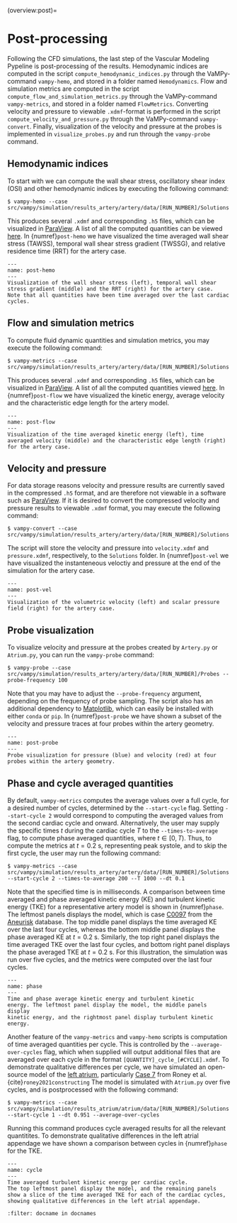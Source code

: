 (overview:post)=
# Post-processing
Following the CFD simulations, the last step of the Vascular Modeling Pypeline is post-processing of the results.
Hemodynamic indices are computed in the script `compute_hemodynamic_indices.py` through the VaMPy-command `vampy-hemo`, and stored in a folder named `Hemodynamics`.
Flow and simulation metrics are computed in the script `compute_flow_and_simulation_metrics.py` through the VaMPy-command `vampy-metrics`, and stored in a folder named `FlowMetrics`.
Converting velocity and pressure to viewable `.xdmf`-format is performed in the script `compute_velocity_and_pressure.py` through the VaMPy-command `vampy-convert`.
Finally, visualization of the velocity and pressure at the probes is implemented in `visualize_probes.py` and run through the `vampy-probe` command. 

## Hemodynamic indices 
To start with we can compute the wall shear stress, oscillatory shear
index (OSI) and other hemodynamic indices by executing the following command:

``` console
$ vampy-hemo --case src/vampy/simulation/results_artery/artery/data/[RUN_NUMBER]/Solutions
```

This produces several `.xdmf` and corresponding `.h5` files, which can be visualized in [ParaView](https://www.paraview.org/).
A list of all the computed quantities can be viewed [here](post:hemo_quantities).
In {numref}`post-hemo` we have visualized the time averaged wall shear stress (TAWSS), temporal wall shear stress gradient (TWSSG), and relative residence time (RRT) for the artery case. 

```{figure} figures/post_hemo.png
---
name: post-hemo
---
Visualization of the wall shear stress (left), temporal wall shear stress gradient (middle) and the RRT (right) for the artery case. 
Note that all quantities have been time averaged over the last cardiac cycles.
```

## Flow and simulation metrics
To compute fluid dynamic quantities and simulation metrics, you may
execute the following command:

``` console
$ vampy-metrics --case src/vampy/simulation/results_artery/artery/data/[RUN_NUMBER]/Solutions
```

This produces several `.xdmf` and corresponding `.h5` files, which can be visualized in [ParaView](https://www.paraview.org/).
A list of all the computed quantities viewed [here](post:flow_quantities).
In {numref}`post-flow` we have visualized the kinetic energy, average velocity and the characteristic edge length for the artery model.  

```{figure} figures/post_flow.png
---
name: post-flow
---
Visualization of the time averaged kinetic energy (left), time averaged velocity (middle) and the characteristic edge length (right) for the artery case. 
```

## Velocity and pressure 
For data storage reasons velocity and pressure results are currently saved in the
compressed `.h5` format, and are therefore not viewable in a software such as
[ParaView](https://www.paraview.org/).
If it is desired to convert the compressed velocity and pressure results to viewable `.xdmf` format, you may execute the following command:

``` console
$ vampy-convert --case src/vampy/simulation/results_artery/artery/data/[RUN_NUMBER]/Solutions
```

The script will store the velocity and pressure into `velocity.xdmf` and `pressure.xdmf`, respectively, to the `Solutions` folder.
In {numref}`post-vel` we have visualized the instanteneous veloctiy and pressure at the end of the simulation for the artery case.

```{figure} figures/post_vel.png
---
name: post-vel
---
Visualization of the volumetric velocity (left) and scalar pressure field (right) for the artery case.
```

## Probe visualization
To visualize velocity and pressure at the probes created by
`Artery.py` or `Atrium.py`, you can run the `vampy-probe` command:

``` console
$ vampy-probe --case src/vampy/simulation/results_artery/artery/data/[RUN_NUMBER]/Probes --probe-frequency 100
```

Note that you may have to adjust the `--probe-frequency` argument, depending on the frequency of probe sampling. 
The script also has an additional dependency to
[Matplotlib](https://github.com/matplotlib/matplotlib), which can
easily be installed with either `conda` or `pip`.
In {numref}`post-probe` we have shown a subset of the velocity and pressure traces at four probes within the artery geometry. 

```{figure} figures/post_probe.png
---
name: post-probe
---
Probe visualization for pressure (blue) and velocity (red) at four probes within the artery geometry.
```


## Phase and cycle averaged quantities
By default, `vampy-metrics` computes the average values over a full cycle, for a desired number of cycles, determined by the `--start-cycle` flag. 
Setting `--start-cycle 2` would correspond to computing the averaged values from the second cardiac cycle and onward. 
Alternatively, the user may supply the specific times $t$ during the cardiac cycle $T$ to the `--times-to-average` flag, to compute phase averaged quantities, where $t \in [0,T)$. 
Thus, to compute the metrics at $t=0.2$ s, representing peak systole, and to skip the first cycle, the user may run the following command:

``` console
$ vampy-metrics --case src/vampy/simulation/results_artery/artery/data/[RUN_NUMBER]/Solutions --start-cycle 2 --times-to-average 200 --T 1000 --dt 0.1
```

Note that the specified time is in milliseconds. 
A comparison between time averaged and phase averaged kinetic energy (KE) and turbulent kinetic energy (TKE) for a representative artery model is shown in
{numref}`phase`. 
The leftmost panels displays the model, which is case [C0097](https://github.com/hkjeldsberg/AneuriskDatabase/tree/master/models/C0097) from the [Aneurisk](http://ecm2.mathcs.emory.edu/aneuriskweb/index) database. 
The top middle panel displays the time averaged KE over the last four cycles, whereas the bottom middle panel displays the phase averaged KE at $t=0.2$ s. 
Similarly, the top right panel displays the time averaged TKE over the last four cycles, and bottom right panel displays the phase averaged TKE at $t=0.2$ s. 
For this illustration, the simulation was run over five cycles, and the metrics
were computed over the last four cycles.

```{figure} figures/phase_averaged.png
---
name: phase
---
Time and phase average kinetic energy and turbulent kinetic
energy. The leftmost panel display the model, the middle panels display
kinetic energy, and the rightmost panel display turbulent kinetic
energy.
```

Another feature of the `vampy-metrics` and `vampy-hemo` scripts is computation of time averaged quantities per cycle. 
This is controlled by the `--average-over-cycles` flag, which when supplied will output additional files that are averaged over each cycle in the format `[QUANTITY]_cycle_[#CYCLE].xdmf`.
To demonstrate qualitative differences per cycle, we have simulated an open-source model of the [left atrium](https://en.wikipedia.org/wiki/Atrium_(heart)), particularly [Case 7]([here](https://zenodo.org/record/3764917#.YyHwsuxByDV)) from Roney et al.{cite}`roney2021constructing`
The model is simulated with `Atrium.py` over five cycles, and is postprocessed with the following command: 

``` console
$ vampy-metrics --case src/vampy/simulation/results_atrium/atrium/data/[RUN_NUMBER]/Solutions --start-cycle 1 --dt 0.951 --average-over-cycles
```

Running this command produces cycle averaged results for all the relevant quantitites.
To demonstrate qualitative differences in the left atrial appendage we have shown a comparison between cycles in {numref}`phase` for the TKE. 

```{figure} figures/cycle_averaged.png
---
name: cycle
---
Time averaged turbulent kinetic energy per cardiac cycle. 
The top leftmost panel display the model, and the remaining panels show a slice of the time averaged TKE for each of the cardiac cycles, showing qualitative differences in the left atrial appendage.
```

```{bibliography}
:filter: docname in docnames
```